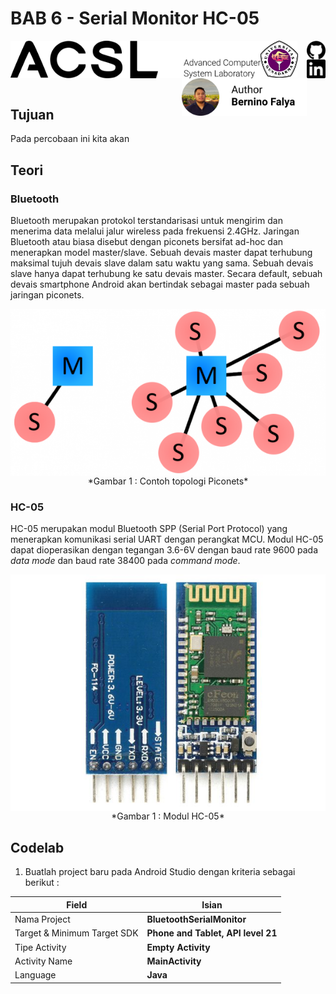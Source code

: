 # BAB 6 - Serial Monitor HC-05

<img align="left" src="../images/logo.png" width="400">
<img align="left" src="../images/logo_ug.jpg" width="60">
<a href="https://github.com/lefalya">
  <img align="right" src="../images/Github.png" width="30">
</a>
<a href="https://www.linkedin.com/in/berninofalya/">
  <img align="right" src="../images/LinkedIn.png" width="30">
</a>
<img align="right" src="../images/BerninoFalya.png" width="200">
<br/><br/><br/><br/>

## Tujuan
Pada percobaan ini kita akan 

## Teori
### Bluetooth
Bluetooth merupakan protokol terstandarisasi untuk mengirim dan menerima data melalui jalur wireless pada frekuensi 2.4GHz. Jaringan Bluetooth atau biasa disebut dengan piconets bersifat ad-hoc dan menerapkan model master/slave. Sebuah devais master dapat terhubung maksimal tujuh devais slave dalam satu waktu yang sama. Sebuah devais slave hanya dapat terhubung ke satu devais master. Secara default, sebuah devais smartphone Android akan bertindak sebagai master pada sebuah jaringan piconets.

<p align="center">
<img src="images/piconets.png" align="center"><br />
*Gambar 1 : Contoh topologi Piconets*<br />
</p>

### HC-05
HC-05 merupakan modul Bluetooth SPP (Serial Port Protocol) yang menerapkan komunikasi serial UART dengan perangkat MCU. Modul HC-05 dapat dioperasikan dengan tegangan 3.6-6V dengan baud rate 9600 pada *data mode*  dan baud rate 38400 pada *command mode*.

<p align="center">
<img src="images/kit_bluetooth_hc05.jpg" align="center"><br />
*Gambar 1 : Modul HC-05*<br />
</p>

## Codelab
1. Buatlah project baru pada Android Studio dengan kriteria sebagai berikut : 

| Field     | Isian |
| ---      | ---       |
| Nama Project  | **BluetoothSerialMonitor**   |
| Target & Minimum Target SDK  | **Phone and Tablet, API level 21**  |
| Tipe Activity | **Empty Activity** |
| Activity Name | **MainActivity** | 
| Language | **Java** |